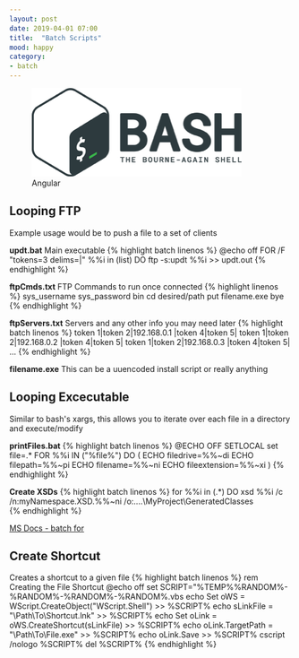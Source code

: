 ```yaml
---
layout: post
date: 2019-04-01 07:00
title:  "Batch Scripts"
mood: happy
category: 
- batch
---
```


<figure class="aligncenter">
        <img class="small" src="/assets/images/posts/bash.png" width="375" height="158" />
        <figcaption>Angular</figcaption>
</figure>

## Looping FTP
Example usage would be to push a file to a set of clients

**updt.bat**
Main executable
{% highlight batch linenos %}
@echo off
FOR /F "tokens=3 delims=|" %%i in (list) DO ftp -s:updt %%i >> updt.out
{% endhighlight %}

**ftpCmds.txt**
FTP Commands to run once connected
{% highlight linenos %}
sys_username
sys_password
bin
cd desired/path
put filename.exe
bye
{% endhighlight %}

**ftpServers.txt**
Servers and any other info you may need later
{% highlight batch linenos %}
token 1|token 2|192.168.0.1 |token 4|token 5|
token 1|token 2|192.168.0.2 |token 4|token 5|
token 1|token 2|192.168.0.3 |token 4|token 5|
...
{% endhighlight %}

**filename.exe**
This can be a uuencoded install script or really anything

## Looping Excecutable
Similar to bash's xargs, this allows you to iterate over each file in a directory and execute/modify

**printFiles.bat**
{% highlight batch linenos %}
@ECHO OFF
SETLOCAL
set file=.\*
FOR %%i IN ("%file%") DO (
ECHO filedrive=%%~di
ECHO filepath=%%~pi
ECHO filename=%%~ni
ECHO fileextension=%%~xi
)
{% endhighlight %}

**Create XSDs**
{% highlight batch linenos %}
for %%i in (.\*) DO xsd %%i  /c /n:myNamespace.XSD.%%~ni /o:..\..\MyProject\GeneratedClasses\
{% endhighlight %}

[MS Docs - batch for](https://docs.microsoft.com/en-us/windows-server/administration/windows-commands/for)

## Create Shortcut
Creates a shortcut to a given file
{% highlight batch linenos %}
rem Creating the File Shortcut
@echo off
set SCRIPT="%TEMP%\%RANDOM%-%RANDOM%-%RANDOM%-%RANDOM%.vbs
echo Set oWS = WScript.CreateObject("WScript.Shell") >> %SCRIPT%
echo sLinkFile = "\Path\To\Shortcut.lnk" >> %SCRIPT%
echo Set oLink = oWS.CreateShortcut(sLinkFile) >> %SCRIPT%
echo oLink.TargetPath = "\\Path\To\File.exe" >> %SCRIPT%
echo oLink.Save >> %SCRIPT%
cscript /nologo %SCRIPT%
del %SCRIPT%
{% endhighlight %}

